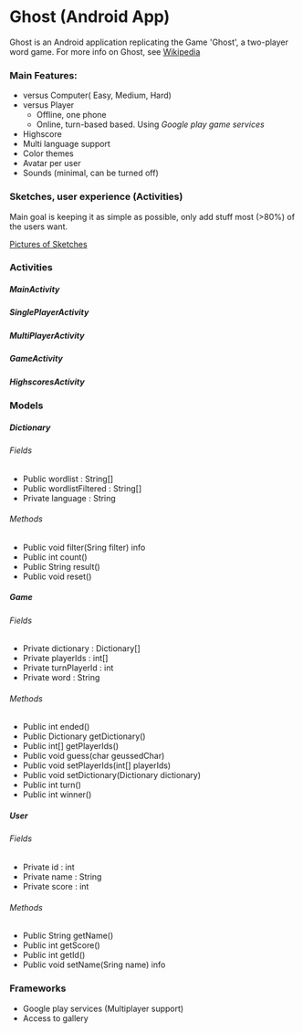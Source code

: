 # Ghost (Android App)
Ghost is an Android application replicating the Game 'Ghost', a two-player word game. For more info on Ghost, see [Wikipedia](http://en.wikipedia.org/wiki/Ghost_%28game%29)

### Main Features:
- versus Computer( Easy, Medium, Hard)
- versus Player
    - Offline, one phone
    - Online, turn-based based. Using *Google play game services*
- Highscore
- Multi language support
- Color themes
- Avatar per user
- Sounds (minimal, can be turned off)

### Sketches, user experience (Activities)
Main goal is keeping it as simple as possible, only add stuff most (>80%) of the users want.

[Pictures of Sketches](SKETCHES.md)

### Activities
##### MainActivity

##### SinglePlayerActivity

##### MultiPlayerActivity

##### GameActivity

##### HighscoresActivity


### Models
##### Dictionary
###### Fields
- Public wordlist         : String[]
- Public wordlistFiltered : String[]
- Private language         : String
###### Methods
- Public void filter(Sring filter)
    info
- Public int count()
- Public String result()
- Public void reset()

##### Game
###### Fields
- Private dictionary      : Dictionary[]
- Private playerIds       : int[]
- Private turnPlayerId    : int
- Private word            : String
###### Methods
- Public int ended()
- Public Dictionary getDictionary()
- Public int[] getPlayerIds()
- Public void guess(char geussedChar)
- Public void setPlayerIds(int[] playerIds)
- Public void setDictionary(Dictionary dictionary)
- Public int turn()
- Public int winner()

##### User
###### Fields
- Private id               : int
- Private name             : String
- Private score            : int
###### Methods
- Public String getName()
- Public int getScore()
- Public int getId()
- Public void setName(Sring name)
    info


### Frameworks
- Google play services (Multiplayer support)
- Access to gallery
